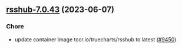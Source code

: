 

## [rsshub-7.0.43](https://github.com/truecharts/charts/compare/rsshub-7.0.42...rsshub-7.0.43) (2023-06-07)

### Chore

- update container image tccr.io/truecharts/rsshub to latest ([#9450](https://github.com/truecharts/charts/issues/9450))
  
  